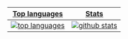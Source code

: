 <!-- TODO: Resume -->
<!-- TODO: Ludography -->
<!-- TODO: Open Source highlights -->
<!-- TODO: Learning highlights -->

|[**Top languages**][repo_tabs]|[**Stats**][repo_tabs]|
|-|-|
|[![top languages][top_langs]][repo_tabs]|[![github stats][stats]][repo_tabs]|

[top_langs]: https://github-readme-stats.vercel.app/api/top-langs/?username=brunurd&layout=compact&langs_count=6&theme=radical
[stats]: https://github-readme-stats.vercel.app/api?username=brunurd&count_private=true&show_icons=true&hide=issues&theme=radical
[repo_tabs]: https://github.com/brunurd?tab=repositories
